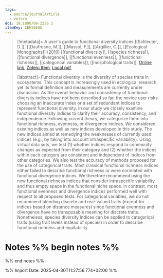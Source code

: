 ```yaml
---
tags:
  - source/journalArticle
  - zotero
doi: 10.1890/08-2225.1
itemKey: CEHS86QS
---
```

>[!metadata]+
> A user's guide to functional diversity indices
> [[Schleuter, D.]], [[Daufresne, M.]], [[Massol, F.]], [[Argillier, C.]], 
> [[Ecological Monographs]] (2010)
> [[functional diversity]], [[species richness]], [[functional divergence]], [[functional evenness]], [[functional richness]], [[categorical variables]], [[morphological traits]], 
> [Online link](https://onlinelibrary.wiley.com/doi/abs/10.1890/08-2225.1), [Zotero Item](zotero://select/library/items/CEHS86QS), [Local pdf](file://C:/Users/aburg/Documents/references/zotero/storage/WWJ32X8I/Schleuter2010_usersguide.pdf), 

>[!abstract]-
>Functional diversity is the diversity of species traits in ecosystems. This concept is increasingly used in ecological research, yet its formal definition and measurements are currently under discussion. As the overall behavior and consistency of functional diversity indices have not been described so far, the novice user risks choosing an inaccurate index or a set of redundant indices to represent functional diversity. In our study we closely examine functional diversity indices to clarify their accuracy, consistency, and independence. Following current theory, we categorize them into functional richness, evenness, or divergence indices. We considered existing indices as well as new indices developed in this study. The new indices aimed at remedying the weaknesses of currently used indices (e.g., by taking into account intraspecific variability). Using virtual data sets, we test (1) whether indices respond to community changes as expected from their category and (2) whether the indices within each category are consistent and independent of indices from other categories. We also test the accuracy of methods proposed for the use of categorical traits. Most classical functional richness indices either failed to describe functional richness or were correlated with functional divergence indices. We therefore recommend using the new functional richness indices that consider intraspecific variability and thus empty space in the functional niche space. In contrast, most functional evenness and divergence indices performed well with respect to all proposed tests. For categorical variables, we do not recommend blending discrete and real-valued traits (except for indices based on distance measures) since functional evenness and divergence have no transposable meaning for discrete traits. Nonetheless, species diversity indices can be applied to categorical traits (using trait levels instead of species) in order to describe functional richness and equitability.

# Notes %% begin notes %%

%% end notes %%




%% Import Date: 2025-04-30T11:27:56.774+02:00 %%
